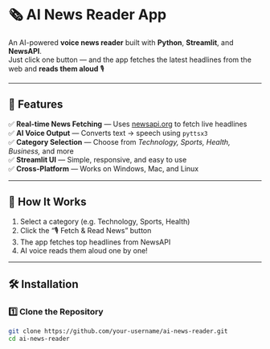 # 🗞️ AI News Reader App

An AI-powered **voice news reader** built with **Python**, **Streamlit**, and **NewsAPI**.  
Just click one button — and the app fetches the latest headlines from the web and **reads them aloud** 🎙️

---

## 🚀 Features

✅ **Real-time News Fetching** — Uses [newsapi.org](https://newsapi.org) to fetch live headlines  
✅ **AI Voice Output** — Converts text → speech using `pyttsx3`  
✅ **Category Selection** — Choose from *Technology, Sports, Health, Business,* and more  
✅ **Streamlit UI** — Simple, responsive, and easy to use  
✅ **Cross-Platform** — Works on Windows, Mac, and Linux  

---

## 🧠 How It Works

1. Select a category (e.g. Technology, Sports, Health)
2. Click the “🎙 Fetch & Read News” button
3. The app fetches top headlines from NewsAPI
4. AI voice reads them aloud one by one!

---

## 🛠️ Installation

### 1️⃣ Clone the Repository
```bash
git clone https://github.com/your-username/ai-news-reader.git
cd ai-news-reader
